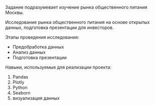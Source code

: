 Задание подразумевает изучение рынка общественного питания Москвы.  

Исследование рынка общественного питания на основе открытых данных, подготовка презентации для инвесторов. 

Этапы проведения исследования:

- Предобработка данных
- Анализ данных
- Подготовка презентации

Навыки, используемые для реализации проекта:
1. Pandas 
2. Plotly
3. Python
4. Seaborn 
5. визуализация данных
